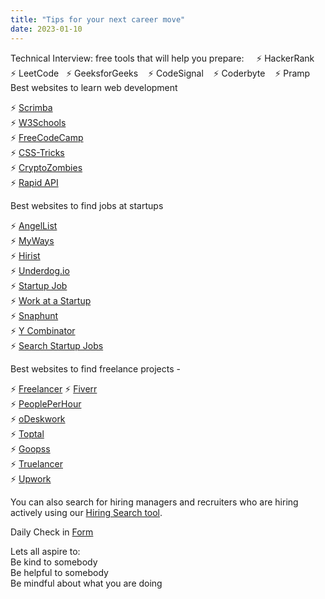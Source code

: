 ```yaml
---
title: "Tips for your next career move"
date: 2023-01-10
---  
```



Technical Interview: free tools that will help you prepare:  
 
⚡️ HackerRank   
⚡️ LeetCode  
⚡️ GeeksforGeeks   
⚡️ CodeSignal   
⚡️ Coderbyte   
⚡️ Pramp   
 
Best websites to learn web development  

⚡️ [Scrimba](https://scrimba.com/)  
⚡️ [W3Schools](https://www.w3schools.com/)  
⚡️ [FreeCodeCamp](https://lnkd.in/gPts73uV)  
⚡️ [CSS-Tricks](https://css-tricks.com/)  
⚡️ [CryptoZombies](https://cryptozombies.io/)  
⚡️ [Rapid API](https://rapidapi.com/)  

Best websites to find jobs at startups 

⚡️ [AngelList](https://angel.co/)  
⚡️ [MyWays](https://myways.ai/)  
⚡️ [Hirist](https://lnkd.in/gdwCdJdq)  
⚡️ [Underdog.io](https://underdog.io/)  
⚡️ [Startup Job](https://startup.jobs/)  
⚡️ [Work at a Startup](https://lnkd.in/gcR7XvF7)  
⚡️ [Snaphunt](https://snaphunt.com/)  
⚡️ [Y Combinator](https://lnkd.in/gEs43wnh)  
⚡️ [Search Startup Jobs](https://lnkd.in/ggeEqA2j)  

Best websites to find freelance projects - 

⚡️ [Freelancer](https://lnkd.in/gNSdzQj7)
⚡️ [Fiverr](https://lnkd.in/g6xZwbjT)  
⚡️ [PeoplePerHour](https://lnkd.in/gHWppdzQ)  
⚡️ [oDeskwork](https://odeskwork.com/)  
⚡️ [Toptal](https://www.toptal.com/)  
⚡️ [Goopss](https://goopss.com/)  
⚡️ [Truelancer](https://lnkd.in/gVqXr2kd)  
⚡️ [Upwork](https://www.upwork.com/)  

You can also search for hiring managers and recruiters who are hiring actively using our [Hiring Search tool](https://lnkd.in/gieVjzju).

Daily Check in [Form](https://forms.gle/BRA4EH2sMoZdLPgE8)  

Lets all aspire to:  
Be kind to somebody  
Be helpful to somebody  
Be mindful about what you are doing

